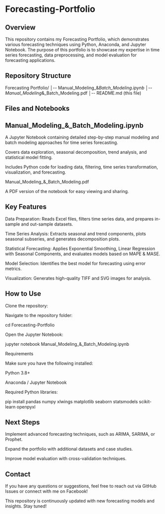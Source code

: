 # Forecasting-Portfolio
## Overview

This repository contains my Forecasting Portfolio, which demonstrates various forecasting techniques using Python, Anaconda, and Jupyter Notebook. The purpose of this portfolio is to showcase my expertise in time series forecasting, data preprocessing, and model evaluation for forecasting applications.

## Repository Structure

Forecasting Portfolio/
│-- Manual_Modeling_&_Batch_Modeling.ipynb
│-- Manual_Modeling_&_Batch_Modeling.pdf
│-- README.md (this file)

## Files and Notebooks

## Manual_Modeling_&_Batch_Modeling.ipynb

A Jupyter Notebook containing detailed step-by-step manual modeling and batch modeling approaches for time series forecasting.

Covers data exploration, seasonal decomposition, trend analysis, and statistical model fitting.

Includes Python code for loading data, filtering, time series transformation, visualization, and forecasting.

Manual_Modeling_&_Batch_Modeling.pdf

A PDF version of the notebook for easy viewing and sharing.

## Key Features

Data Preparation: Reads Excel files, filters time series data, and prepares in-sample and out-sample datasets.

Time Series Analysis: Extracts seasonal and trend components, plots seasonal subseries, and generates decomposition plots.

Statistical Forecasting: Applies Exponential Smoothing, Linear Regression with Seasonal Components, and evaluates models based on MAPE & MASE.

Model Selection: Identifies the best model for forecasting using error metrics.

Visualization: Generates high-quality TIFF and SVG images for analysis.

## How to Use

Clone the repository:

Navigate to the repository folder:

cd Forecasting-Portfolio

Open the Jupyter Notebook:

jupyter notebook Manual_Modeling_&_Batch_Modeling.ipynb

Requirements

Make sure you have the following installed:

Python 3.8+

Anaconda / Jupyter Notebook

Required Python libraries:

pip install pandas numpy xlwings matplotlib seaborn statsmodels scikit-learn openpyxl

## Next Steps

Implement advanced forecasting techniques, such as ARIMA, SARIMA, or Prophet.

Expand the portfolio with additional datasets and case studies.

Improve model evaluation with cross-validation techniques.

## Contact

If you have any questions or suggestions, feel free to reach out via GitHub Issues or connect with me on Facebook!

This repository is continuously updated with new forecasting models and insights. Stay tuned!
